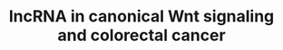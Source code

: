 ---
annotations:
- id: PW:0000612
  parent: disease pathway
  type: Pathway Ontology
  value: colorectal cancer pathway
- id: PW:0000013
  parent: disease pathway
  type: Pathway Ontology
  value: disease pathway
- id: PW:0000201
  parent: signaling pathway
  type: Pathway Ontology
  value: Wnt signaling, canonical pathway
- id: PW:0000201
  parent: signaling pathway
  type: Pathway Ontology
  value: Wnt signaling, canonical pathway
- id: PW:0000008
  parent: signaling pathway
  type: Pathway Ontology
  value: Wnt signaling pathway
- id: PW:0000605
  parent: disease pathway
  type: Pathway Ontology
  value: cancer pathway
- id: DOID:9256
  parent: disease of cellular proliferation
  type: Disease Ontology
  value: colorectal cancer
authors:
- Khanspers
- Fehrhart
- Eweitz
- Egonw
citedin:
- link: 10.1186/s13148-023-01612-8
  title: 'Methylation analysis by targeted bisulfite sequencing in large for gestational
    age (LGA) newborns: the LARGAN cohort (2024)'
communities:
- CPTAC
- ExRNA
description: Long non-coding RNAs (lncRNAs) have emerged as significant players in
  colorectal cancer pathogenesis. This pathway represents a review of long non-coding
  RNA (LncRNA) involvement in canonical Wnt signaling as it relates to colorectal
  cancer.   The pathway is adapted from [https://www.ncbi.nlm.nih.gov/pmc/articles/PMC5618652/
  Shen et al] . Phosphorylation sites were added based on information from PhosphoSitePlus
  (R), www.phosphosite.org.
last-edited: 2023-10-07
ndex: 26389a97-8b6a-11eb-9e72-0ac135e8bacf
organisms:
- Homo sapiens
redirect_from:
- /index.php/Pathway:WP4258
- /instance/WP4258
- /instance/WP4258_r127462
revision: r127462
schema-jsonld:
- '@context': https://schema.org/
  '@id': https://wikipathways.github.io/pathways/WP4258.html
  '@type': Dataset
  creator:
    '@type': Organization
    name: WikiPathways
  description: Long non-coding RNAs (lncRNAs) have emerged as significant players
    in colorectal cancer pathogenesis. This pathway represents a review of long non-coding
    RNA (LncRNA) involvement in canonical Wnt signaling as it relates to colorectal
    cancer.   The pathway is adapted from [https://www.ncbi.nlm.nih.gov/pmc/articles/PMC5618652/
    Shen et al] . Phosphorylation sites were added based on information from PhosphoSitePlus
    (R), www.phosphosite.org.
  keywords:
  - APC
  - APC2
  - ATF3
  - AXIN1
  - AXIN2
  - CCND1
  - CCND2
  - CCND3
  - CDK6
  - CDK8
  - CER1
  - CHD8
  - CSNK1A1
  - CSNK1A1L
  - CSNK1E
  - CSNK2A1
  - CSNK2A2
  - CSNK2A3
  - CSNK2B
  - CTBP1
  - CTBP2
  - CTNNB1
  - CTNNBIP1
  - CXXC4
  - DKK1
  - DKK2
  - DKK4
  - DVL1
  - DVL2
  - DVL3
  - EZH2
  - FOSL1
  - FRAT1
  - FRAT2
  - FZD1
  - FZD10
  - FZD2
  - FZD3
  - FZD4
  - FZD5
  - FZD6
  - FZD7
  - FZD8
  - FZD9
  - GSK3B
  - H19
  - H2AFY2
  - HNRNPK
  - HNRNPU
  - JUN
  - KREM1
  - LEF1
  - LRP5
  - LRP6
  - MAP3K7
  - MIR16-1
  - MIR16-2
  - MIR34A
  - MYC
  - NKD1
  - NKD2
  - NLK
  - NOTUM
  - PLAU
  - PORCN
  - ROR1
  - ROR2
  - RUVBL1
  - RYK
  - SENP2
  - SERPINF1
  - SFRP1
  - SFRP2
  - SFRP4
  - SFRP5
  - SOST
  - SOX17
  - TCF3
  - TCF7
  - TCF7L1
  - TCF7L2
  - TFAP2A
  - WIF1
  - WNT1
  - WNT10A
  - WNT10B
  - WNT11
  - WNT16
  - WNT2
  - WNT2B
  - WNT3
  - WNT3A
  - WNT4
  - WNT5A
  - WNT5B
  - WNT6
  - WNT7A
  - WNT7B
  license: CC0
  name: lncRNA in canonical Wnt signaling and colorectal cancer
seo: CreativeWork
title: lncRNA in canonical Wnt signaling and colorectal cancer
wpid: WP4258
---